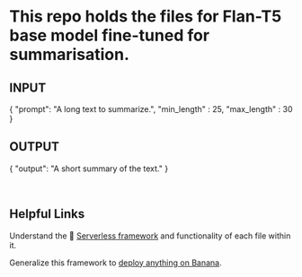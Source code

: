 # This repo holds the files for Flan-T5 base model fine-tuned for summarisation.

## INPUT
{
  "prompt": "A long text to summarize.",
  "min_length" : 25, 
  "max_length" : 30
}
## OUTPUT
{
  "output": "A short summary of the text."
}

<br>

## Helpful Links
Understand the 🍌 [Serverless framework](https://docs.banana.dev/banana-docs/core-concepts/inference-server/serverless-framework) and functionality of each file within it.

Generalize this framework to [deploy anything on Banana](https://docs.banana.dev/banana-docs/resources/how-to-serve-anything-on-banana).

<br>
